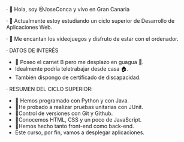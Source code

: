 · 👋 Hola, soy @JoseConca y vivo en Gran Canaria 

· 🌱 Actualmente estoy estudiando un ciclo superior de Desarrollo de Aplicaciones Web.

· 💖 Me encantan los videojuegos y disfruto de estar con el ordenador.

· DATOS DE INTERÉS
 - 🚗 Poseo el carnet B pero me desplazo en guagua 🚌.
 - Idealmente podría teletrabajar desde casa 🏠.
 - También dispongo de certificado de discapacidad.

· RESUMEN DEL CICLO SUPERIOR:
 - 📓 Hemos programado con Python y con Java.
 - 📓He probado a realizar pruebas unitarias con JUnit.
 - 📓Control de versiones con Git y Github.
 - 📓Conocemos HTML, CSS y un poco de JavaScript.
 - 📓Hemos hecho tanto front-end como back-end.
 - Este curso, por fin, vamos a desplegar aplicaciones.

 

<!---
JoseConca/JoseConca is a ✨ special ✨ repository because its `README.md` (this file) appears on your GitHub profile.
You can click the Preview link to take a look at your changes.
--->
